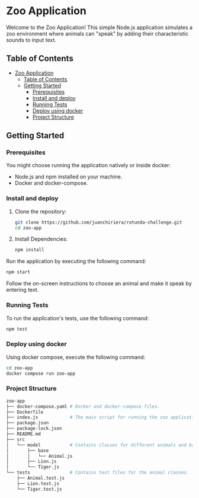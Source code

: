 # Zoo Application

Welcome to the Zoo Application! This simple Node.js application simulates a zoo environment where animals can "speak" by adding their characteristic sounds to input text.

## Table of Contents
- [Zoo Application](#zoo-application)
  - [Table of Contents](#table-of-contents)
  - [Getting Started](#getting-started)
    - [Prerequisites](#prerequisites)
    - [Install and deploy](#install-and-deploy)
    - [Running Tests](#running-tests)
    - [Deploy using docker](#deploy-using-docker)
    - [Project Structure](#project-structure)

## Getting Started

### Prerequisites
You might choose running the application natively or inside docker:
- Node.js and npm installed on your machine.
- Docker and docker-compose.

### Install and deploy
1. Clone the repository:
   ```bash
   git clone https://github.com/juanchiriera/rotunda-challenge.git
   cd zoo-app
   ```
2. Install Dependencies:
   ```bash
   npm install
   ```
Run the application by executing the following command:
```bash
npm start
```
Follow the on-screen instructions to choose an animal and make it speak by entering text.

### Running Tests
To run the application's tests, use the following command:
```bash
npm test
```

### Deploy using docker
Using docker compose, execute the following command:
```bash
cd zoo-app
docker compose run zoo-app
```

### Project Structure
```bash
zoo-app
├── docker-compose.yaml # Docker and docker-compose files.
├── Dockerfile
├── index.js            # The main script for running the zoo application.
├── package.json
├── package-lock.json
├── README.md
├── src
│   └── model           # Contains classes for different animals and base model.
│       ├── base
│       │   └── Animal.js
│       ├── Lion.js
│       └── Tiger.js
└── tests               # Contains test files for the animal classes.
    ├── Animal.test.js
    ├── Lion.test.js
    └── Tiger.test.js
```

